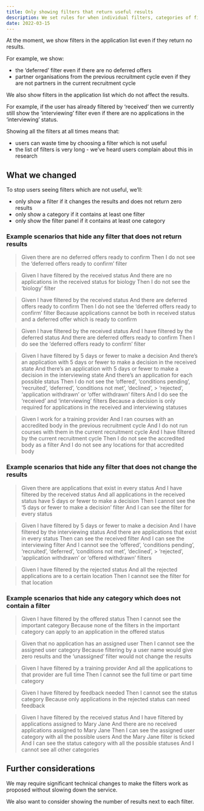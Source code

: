 ```yaml
---
title: Only showing filters that return useful results
description: We set rules for when individual filters, categories of filters and the filter panel should appear.
date: 2022-03-15
---
```


At the moment, we show filters in the application list even if they return no results.

For example, we show:

- the ‘deferred’ filter even if there are no deferred offers
- partner organisations from the previous recruitment cycle even if they are not partners in the current recruitment cycle

We also show filters in the application list which do not affect the results.

For example, if the user has already filtered by ‘received’ then we currently still show the ‘interviewing’ filter even if there are no applications in the ‘interviewing’ status.

Showing all the filters at all times means that:

- users can waste time by choosing a filter which is not useful
- the list of filters is very long - we’ve heard users complain about this in research

## What we changed

To stop users seeing filters which are not useful, we’ll:

- only show a filter if it changes the results and does not return zero results
- only show a category if it contains at least one filter
- only show the filter panel if it contains at least one category

### Example scenarios that hide any filter that does not return results

> Given there are no deferred offers ready to confirm
> Then I do not see the ‘deferred offers ready to confirm’ filter

> Given I have filtered by the received status
> And there are no applications in the received status for biology
> Then I do not see the ‘biology’ filter

> Given I have filtered by the received status
> And there are deferred offers ready to confirm
> Then I do not see the ‘deferred offers ready to confirm’ filter
> Because applications cannot be both in received status and a deferred offer which is ready to confirm

> Given I have filtered by the received status
> And I have filtered by the deferred status
> And there are deferred offers ready to confirm
> Then I do see the ‘deferred offers ready to confirm’ filter

> Given I have filtered by 5 days or fewer to make a decision
> And there’s an application with 5 days or fewer to make a decision in the received state
> And there’s an application with 5 days or fewer to make a decision in the interviewing state
> And there’s an application for each possible status
> Then I do not see the ‘offered’, ‘conditions pending’, ‘recruited’, ‘deferred’, ‘conditions not met’, ‘declined’, > ‘rejected’, ‘application withdrawn’ or ‘offer withdrawn’ filters
> And I do see the ‘received’ and ‘interviewing’ filters
> Because a decision is only required for applications in the received and interviewing statuses

> Given I work for a training provider
> And I ran courses with an accredited body in the previous recruitment cycle
> And I do not run courses with them in the current recruitment cycle
> And I have filtered by the current recruitment cycle
> Then I do not see the accredited body as a filter
> And I do not see any locations for that accredited body

### Example scenarios that hide any filter that does not change the results

> Given there are applications that exist in every status
> And I have filtered by the received status
> And all applications in the received status have 5 days or fewer to make a decision
> Then I cannot see the ‘5 days or fewer to make a decision’ filter
> And I can see the filter for every status

> Given I have filtered by 5 days or fewer to make a decision
> And I have filtered by the interviewing status
> And there are applications that exist in every status
> Then can see the received filter
> And I can see the interviewing filter
> And I cannot see the ‘offered’, ‘conditions pending’, ‘recruited’, ‘deferred’, ‘conditions not met’, ‘declined’, > ‘rejected’, ‘application withdrawn’ or ‘offered withdrawn’ filters

> Given I have filtered by the rejected status
> And all the rejected applications are to a certain location
> Then I cannot see the filter for that location

### Example scenarios that hide any category which does not contain a filter

> Given I have filtered by the offered status
> Then I cannot see the important category
> Because none of the filters in the important category can apply to an application in the offered status

> Given that no application has an assigned user
> Then I cannot see the assigned user category
> Because filtering by a user name would give zero results and the ‘unassigned’ filter would not change the results

> Given I have filtered by a training provider
> And all the applications to that provider are full time
> Then I cannot see the full time or part time category

> Given I have filtered by feedback needed
> Then I cannot see the status category
> Because only applications in the rejected status can need feedback

> Given I have filtered by the received status
> And I have filtered by applications assigned to Mary Jane
> And there are no received applications assigned to Mary Jane
> Then I can see the assigned user category with all the possible users
> And the Mary Jane filter is ticked
> And I can see the status category with all the possible statuses
> And I cannot see all other categories

## Further considerations

We may require significant technical changes to make the filters work as proposed without slowing down the service.

We also want to consider showing the number of results next to each filter.
